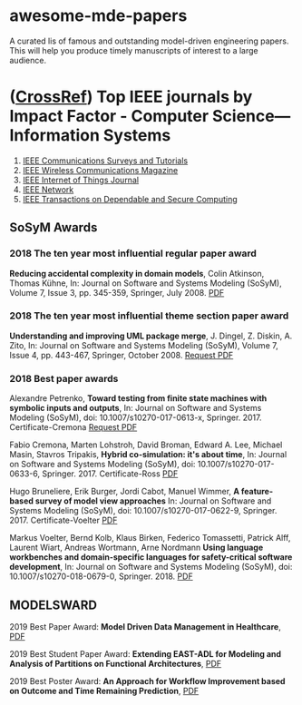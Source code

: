 # awesome-mde-papers
A curated lis of famous and outstanding model-driven engineering papers. This will help you produce timely manuscripts of interest to a large audience.

# ([CrossRef](https://innovate.ieee.org/ieee-journals-continue-to-excel-in-citation-rankings/?LT=XPLHL_XPL_6.2019_LM_Journals_Citation_Rankings)) Top IEEE journals by Impact Factor - Computer Science—Information Systems
1. [IEEE Communications Surveys and Tutorials](https://ieeexplore.ieee.org/xpl/RecentIssue.jsp?punumber=9739)
2. [IEEE Wireless Communications Magazine](https://www.comsoc.org/publications/magazines/ieee-wireless-communications)
3. [IEEE Internet of Things Journal](http://ieee-iotj.org/)
4. [IEEE Network](https://ieeexplore.ieee.org/xpl/RecentIssue.jsp?punumber=65) 
5. [IEEE Transactions on Dependable and Secure Computing](https://ieeexplore.ieee.org/xpl/RecentIssue.jsp?punumber=8858)

## SoSyM Awards

### 2018 The ten year most influential regular paper award 
**Reducing accidental complexity in domain models**, Colin Atkinson, Thomas Kühne, 
In: Journal on Software and Systems Modeling (SoSyM), Volume 7, Issue 3, pp. 345-359, Springer, July 2008.
[PDF](https://www.researchgate.net/publication/225173448_Reducing_accidental_complexity_in_domain_models) 

### 2018 The ten year most influential theme section paper award
**Understanding and improving UML package merge**, J. Dingel, Z. Diskin, A. Zito,
In: Journal on Software and Systems Modeling (SoSyM), Volume 7, Issue 4, pp. 443-467, Springer, October 2008.
[Request PDF](https://www.researchgate.net/publication/220059329_Understanding_and_improving_UML_package_merge)

### 2018 Best paper awards

Alexandre Petrenko, 
**Toward testing from finite state machines with symbolic inputs and outputs**, 
In: Journal on Software and Systems Modeling (SoSyM), doi: 10.1007/s10270-017-0613-x, Springer. 2017.
Certificate-Cremona	[Request PDF](https://www.researchgate.net/publication/318892165_Toward_testing_from_finite_state_machines_with_symbolic_inputs_and_outputs)

Fabio Cremona, Marten Lohstroh, David Broman, Edward A. Lee, Michael Masin, Stavros Tripakis,
**Hybrid co-simulation: it's about time**, 
In: Journal on Software and Systems Modeling (SoSyM), doi: 10.1007/s10270-017-0633-6, Springer. 2017.
Certificate-Ross	[PDF](https://www.researchgate.net/publication/328088655_Hybrid_Co-simulation_It's_About_Time)
 
Hugo Bruneliere, Erik Burger, Jordi Cabot, Manuel Wimmer, 
**A feature-based survey of model view approaches**
In: Journal on Software and Systems Modeling (SoSyM), doi: 10.1007/s10270-017-0622-9, Springer. 2017.
Certificate-Voelter	[PDF](https://hal.inria.fr/hal-01590674/document)

Markus Voelter, Bernd Kolb, Klaus Birken, Federico Tomassetti, Patrick Alff, Laurent Wiart, Andreas Wortmann, Arne Nordmann
**Using language workbenches and domain-specific languages for safety-critical software development**, 
In: Journal on Software and Systems Modeling (SoSyM), doi: 10.1007/s10270-018-0679-0, Springer. 2018.
[PDF](https://voelter.de/data/pub/MPS-in-Safety-1.0.pdf)

## MODELSWARD 

2019 Best Paper Award: **Model Driven Data Management in Healthcare**, 
[PDF](http://insticc.org/node/TechnicalProgram/modelsward/presentationDetails/73911)

2019 Best Student Paper Award: **Extending EAST-ADL for Modeling and Analysis of Partitions on Functional Architectures**, 
[PDF](http://dx.doi.org/10.5220/0007688301670176)

2019 Best Poster Award: **An Approach for Workflow Improvement based on Outcome and Time Remaining Prediction**, 
[PDF](http://dx.doi.org/10.5220/0007577504730480)
